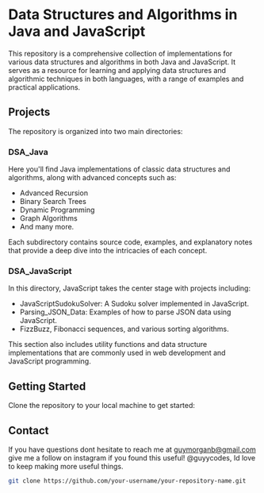 # Data Structures and Algorithms in Java and JavaScript

This repository is a comprehensive collection of implementations for various data structures and algorithms in both Java and JavaScript. It serves as a resource for learning and applying data structures and algorithmic techniques in both languages, with a range of examples and practical applications.

## Projects

The repository is organized into two main directories:

### DSA_Java
Here you'll find Java implementations of classic data structures and algorithms, along with advanced concepts such as:
- Advanced Recursion
- Binary Search Trees
- Dynamic Programming
- Graph Algorithms
- And many more.

Each subdirectory contains source code, examples, and explanatory notes that provide a deep dive into the intricacies of each concept.

### DSA_JavaScript
In this directory, JavaScript takes the center stage with projects including:
- JavaScriptSudokuSolver: A Sudoku solver implemented in JavaScript.
- Parsing_JSON_Data: Examples of how to parse JSON data using JavaScript.
- FizzBuzz, Fibonacci sequences, and various sorting algorithms.

This section also includes utility functions and data structure implementations that are commonly used in web development and JavaScript programming.

## Getting Started

Clone the repository to your local machine to get started:

## Contact

If you have questions dont hesitate to reach me at guymorganb@gmail.com
give me a follow on instagram if you found this useful! @guyycodes, Id love to keep making more useful things.

```bash
git clone https://github.com/your-username/your-repository-name.git

